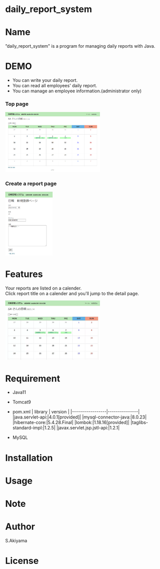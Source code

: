 # daily_report_system
# Name
 
”daily_report_system" is a program for managing daily reports with Java.

# DEMO
* You can write your daily report.<br>
* You can read all employees' daily report.<br>
* You can manage an employee information.(administrator only) 

### Top page
<img src="Toppage.png" width="60%">

### Create a report page
<img src="Create.png" width="30%">


# Features
Your reports are listed on a calender. <br>
Click report title on a calender and you'll jump to the detail page.

<img src="ToppageToDetail.gif" width="60%">

# Requirement

* Java11
* Tomcat9
* pom.xml
|  library          |        version       |
|-----------------|---------------|
|java.servlet-api:|4.0.1[provided]|
|mysql-connector-java:|8.0.23|
|hibernate-core:|5.4.28.Final|
|lombok:|1.18.16[provided]|
|taglibs-standard-impl:|1.2.5|
|javax.servlet.jsp.jstl-api:|1.2.1|

* MySQL


# Installation

# Usage


# Note

# Author

S.Akiyama

# License
